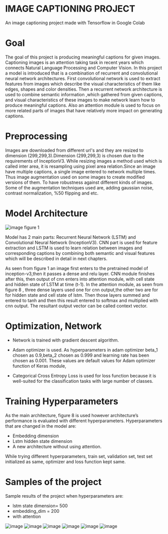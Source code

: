 # IMAGE CAPTIONING PROJECT 

An image captioning project made with Tensorflow in Google Colab

# Goal

The goal of this project is producing meaningful captions for given images.
Captioning images is an attention taking task in recent years which connects Natural
Language Processing and Computer Vision. In this project a model is introduced that is a
combination of recurrent and convolutional neural network architectures. First 
convolutional network is used to extract features from images which describe the visual
characteristics of them like edges, shapes and color densities. Then a recurrent
network architecture is used to combine semantic information ,which gathered from given captions,
and visual characteristics of these images to make network learn how to produce meaningful
captions. Also  an attention module is used to focus on more related parts of images that
have relatively more impact on generating captions.

# Preprocessing 
Images are downloaded from different url's and they are resized to dimension (299,299,3).Dimension (299,299,3) is chosen due to the
requirements of InceptionV3. While resizing images a method used which is called inter area, it is resampling using pixel
area relation.Since an image have multiple captions, a single image entered to network multiple times.
Thus image augmentation used on some images to create modified versions of them. To have
robustness against different kinds of images. Some of the augmentation techniques used are,
adding gaussian noise, contrast normalization, %50 flipping and etc.


# Model Architecture
![image](https://user-images.githubusercontent.com/17252665/90516537-ce2d1500-e16c-11ea-92d1-57194d50d39a.png)
figure 1

Model has 2 main parts: Recurrent Neural Network (LSTM) and Convolutional Neural
Network (InceptionV3). CNN part is used for feature extraction and LSTM is used to learn
relation between images and corresponding captions by combining both semantic and visual
features which will be described in detail in next chapters. 

As seen from figure 1 an image first enters to the pretrained model of
inception-v3,then it passes a dense and relu layer. CNN module finishes after this, then
output of cnn enters into attention module, with cell state and hidden state of LSTM at time
(t-1). In the attention module, as seen from figure 8 , three dense layers used one for cnn
output,the other two are for for hidden state and cell state of lstm. Then those layers summed
and entered to tanh and then this result entered to softmax and multiplied with cnn output.
The resultant output vector can be called context vector.


# Optimization, Network 

- Network  is trained with gradient descent algorithm.

- Adam optimizer is used. As hyperparameters in adam optimizer beta_1 chosen as 0.9,beta_2 chosen as 0.999 and
learning rate has been chosen as 0.001. These values are default values for Adam optimizer
function of Keras module,

- Categorical Cross Entropy Loss is used for loss function because it is well-suited for the classification tasks with large number of classes.

# Training Hyperparameters

As the main architecture, figure 8 is used however architecture’s performance is evaluated
with different hyperparameters. 
Hyperparameters that are changed in the model are:

- Embedding dimension 
- Lstm hidden state dimension 
- A new architecture without using
attention. 

While trying different hyperparameters, train set, validation set, test set initialized
as same, optimizer and loss function kept same.

# Samples of the project 

Sample results of the project when hyperparameters are:
- lstm state dimension= 500
- embedding_dim = 200
- with attention


![image](https://user-images.githubusercontent.com/17252665/90626398-97fe9c80-e223-11ea-8af3-da9b57ac2df8.png)
![image](https://user-images.githubusercontent.com/17252665/90626407-9a60f680-e223-11ea-8451-fe6ece118999.png)
![image](https://user-images.githubusercontent.com/17252665/90626411-9c2aba00-e223-11ea-982f-45112b3aff28.png)
![image](https://user-images.githubusercontent.com/17252665/90626418-9f25aa80-e223-11ea-9525-7d502f6088c0.png)
![image](https://user-images.githubusercontent.com/17252665/90626423-a0ef6e00-e223-11ea-817d-b7ffbb5b8a0a.png)
![image](https://user-images.githubusercontent.com/17252665/90626473-ae0c5d00-e223-11ea-982d-03a1dd98436a.png)

